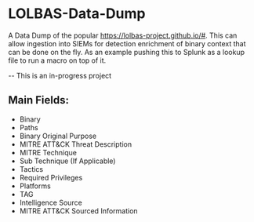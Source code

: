 # LOLBAS-Data-Dump
A Data Dump of the popular https://lolbas-project.github.io/#. This can allow ingestion into SIEMs for detection enrichment of binary context that can be done on the fly. As an example pushing this to Splunk as a lookup file to run a macro on top of it. 

-- This is an in-progress project

## Main Fields: 
- Binary
- Paths
- Binary Original Purpose 
- MITRE ATT&CK Threat Description
- MITRE Technique 
- Sub Technique (If Applicable) 
- Tactics
- Required Privileges
- Platforms
- TAG
- Intelligence Source
- MITRE ATT&CK Sourced Information 

